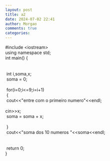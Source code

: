 ```yaml
---
layout: post
title: a2
date: 2024-07-02 22:41
author: Morgao
comments: true
categories: 
---
```

#include &lt;iostream&gt;<br />
using namespace std;<br />
int main() {<br />
<span style="white-space: pre;"> </span><br />
<span style="white-space: pre;"> </span><br />
<span style="white-space: pre;"> </span>int i,soma,x;<br />
<span style="white-space: pre;"> </span>soma = 0;<br />
<br />
<span style="white-space: pre;"> </span>for(i=0;i&lt;=9;i=i+1)<br />
<span style="white-space: pre;"> </span>{<br />
<span style="white-space: pre;">  </span>cout&lt;&lt;"entre com o primeiro numero"&lt;&lt;endl;<br />
<span style="white-space: pre;">  </span>cin&gt;&gt;x;<br />
<span style="white-space: pre;">  </span>soma = soma + x;<br />
<span style="white-space: pre;">  </span><br />
<span style="white-space: pre;"> </span>}<br />
<span style="white-space: pre;">   </span>cout&lt;&lt;"soma dos 10 numeros "&lt;&lt;soma&lt;&lt;endl;<br />
<span style="white-space: pre;"> </span><br />
<span style="white-space: pre;"> </span>return 0;<br />
}
